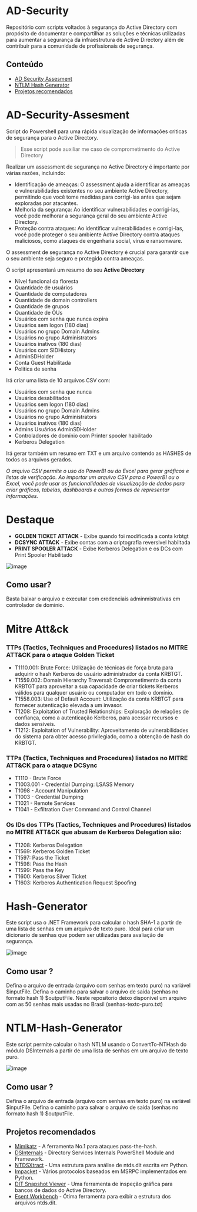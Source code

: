 # AD-Security
Repositório com scripts voltados à segurança do Active Directory com propósito de  documentar e compartilhar as soluções e técnicas utilizadas para aumentar a segurança da infraestrutura de Active Directory além de contribuir para a comunidade de profissionais de segurança. 

## Conteúdo
- [AD Security Assesment](#AD-Security-Assesment)
- [NTLM Hash Generator](#NTLM-Hash-Generator)
- [Projetos recomendados](#Projetos-recomendados)


# AD-Security-Assesment
Script do Powershell para uma rápida visualização de informações criticas de segurança para o Active Directory. 

> Esse script pode auxiliar me caso de comprometimento do Active
> Directory

Realizar um assessment de segurança no Active Directory é importante por várias razões, incluindo:
- Identificação de ameaças: O assessment ajuda a identificar as ameaças e vulnerabilidades existentes no seu ambiente Active Directory, permitindo que você tome medidas para corrigi-las antes que sejam exploradas por atacantes.
- Melhoria da segurança: Ao identificar vulnerabilidades e corrigi-las, você pode melhorar a segurança geral do seu ambiente Active Directory.
- Proteção contra ataques: Ao identificar vulnerabilidades e corrigi-las, você pode proteger o seu ambiente Active Directory contra ataques maliciosos, como ataques de engenharia social, vírus e ransomware.

O assessment de segurança no Active Directory é crucial para garantir que o seu ambiente seja seguro e protegido contra ameaças.

O script apresentará um resumo do seu **Active Directory**

- Nível funcional da floresta     
- Quantidade de usuários     
- Quantidade de computadores
- Quantidade de domain controllers 
- Quantidade de grupos 
- Quantidade de OUs
- Usuários com senha que nunca expira 
- Usuários sem logon (180 dias) 
- Usuários no grupo Domain Admins
- Usuários no grupo Administrators 
- Usuários inativos (180 dias) 
- Usuários com SIDHistory 
- AdminSDHolder 
- Conta Guest Habilitada 
- Politica de senha 

Irá criar uma lista de 10 arquivos CSV com:

- Usuários com senha que nunca  
- Usuários desabilitados 
- Usuários sem logon (180 dias) 
- Usuários no grupo Domain Admins 
- Usuários no grupo Administrators 
- Usuários inativos (180 dias) 
- Admins Usuários AdminSDHolder
- Controladores de domínio com Printer spooler habilitado
- Kerberos Delegation 

Irá gerar também um resumo em TXT e um arquivo contendo as HASHES de todos os arquivos gerados.

*O arquivo CSV permite o uso do PowerBI ou do Excel para gerar gráficos e listas de verificação.*
*Ao importar um arquivo CSV para o PowerBI ou o Excel, você pode usar as funcionalidades de visualização de dados para criar gráficos, tabelas, dashboards e outras formas de representar informações.*


# Destaque

- **GOLDEN TICKET ATTACK** - Exibe quando foi modificada a conta krbtgt
- **DCSYNC ATTACK** - Exibe contas com a criptografia reversivel habiltada
- **PRINT SPOOLER ATTACK** - Exibe Kerberos Delegation e os DCs com Print Spooler Habilitado

![image](https://user-images.githubusercontent.com/16530643/216141192-814fdd3d-34ba-48cd-a3fb-dc95c8a51ff6.png)

## Como usar?

Basta baixar o arquivo e executar com credenciais adminmistrativas em controlador de dominio.

# Mitre Att&ck

### TTPs (Tactics, Techniques and Procedures) listados no MITRE ATT&CK para o ataque **Golden Ticket** 

- T1110.001: Brute Force: Utilização de técnicas de força bruta para adquirir o hash Kerberos do usuário administrador da conta KRBTGT.
- T1559.002: Domain Hierarchy Traversal: Comprometimento da conta KRBTGT para aproveitar a sua capacidade de criar tickets Kerberos válidos para qualquer usuário ou computador em todo o domínio.
- T1558.003: Use of Default Account: Utilização da conta KRBTGT para fornecer autenticação elevada a um invasor.
- T1208: Exploitation of Trusted Relationships: Exploração de relações de confiança, como a autenticação Kerberos, para acessar recursos e dados sensíveis.
- T1212: Exploitation of Vulnerability: Aproveitamento de vulnerabilidades do sistema para obter acesso privilegiado, como a obtenção de hash do KRBTGT.

### TTPs (Tactics, Techniques and Procedures) listados no MITRE ATT&CK para o ataque **DCSync** 

- T1110 - Brute Force
- T1003.001 - Credential Dumping: LSASS Memory
- T1098 - Account Manipulation
- T1003 - Credential Dumping
- T1021 - Remote Services
- T1041 - Exfiltration Over Command and Control Channel

### Os IDs dos TTPs (Tactics, Techniques and Procedures) listados no MITRE ATT&CK que abusam de Kerberos Delegation são:

- T1208: Kerberos Delegation
- T1569: Kerberos Golden Ticket
- T1597: Pass the Ticket
- T1598: Pass the Hash
- T1599: Pass the Key
- T1600: Kerberos Silver Ticket
- T1603: Kerberos Authentication Request Spoofing

# Hash-Generator

Este script usa o .NET Framework para calcular o hash SHA-1 a partir de uma lista de senhas em um arquivo de texto puro. Ideal para criar um dicionario de senhas que podem ser utilizadas para avaliação de segurança.

![image](https://user-images.githubusercontent.com/16530643/216684064-66e81bc4-19a4-45e6-b7a1-315fc03deb33.png)



## Como usar ?
Defina o arquivo de entrada (arquivo com senhas em texto puro) na variável $inputFile.
Defina o caminho para salvar o arquivo de saida (senhas no formato hash 1) $outputFile.
Neste repositorio deixo disponível um arquivo com as 50 senhas mais usadas no Brasil (senhas-texto-puro.txt) 


# NTLM-Hash-Generator

Este script permite calcular o hash NTLM usando o ConvertTo-NTHash do módulo DSInternals a partir de uma lista de senhas em um arquivo de texto puro.

![image](https://user-images.githubusercontent.com/16530643/216683799-453b566e-0dc5-482b-8950-15a4899837fa.png)

## Como usar ?
Defina o arquivo de entrada (arquivo com senhas em texto puro) na variável $inputFile.
Defina o caminho para salvar o arquivo de saida (senhas no formato hash 1) $outputFile.



## Projetos recomendados

- [Mimikatz](https://github.com/gentilkiwi/mimikatz)  - A ferramenta No.1 para ataques pass-the-hash. 
- [DSInternals](https://github.com/MichaelGrafnetter/DSInternals) - Directory Services Internals  PowerShell Module and Framework.
- [NTDSXtract](https://github.com/csababarta/ntdsxtract) - Uma estrutura para análise de ntds.dit escrita em Python. 
- [Impacket](https://github.com/SecureAuthCorp/impacket) - Vários protocolos baseados em MSRPC implementados em Python. 
- [DIT Snapshot Viewer](https://github.com/yosqueoy/ditsnap) - Uma ferramenta  de inspeção gráfica para bancos de dados do Active Directory. 
- [Esent  Workbench](https://bitbucket.org/orthoprog/esentworkbench/wiki/Home) - Ótima ferramenta para exibir a estrutura dos arquivos ntds.dit.

